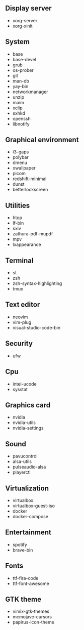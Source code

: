 ## Display server
* xorg-server
* xorg-xinit

## System
* base
* base-devel
* grub
* os-prober
* git
* man-db
* yay-bin
* networkmanager
* unzip
* maim
* xclip
* sxhkd
* openssh
* libnotify

## Graphical environment
* i3-gaps
* polybar
* dmenu
* xwallpaper
* picom
* redshift-minimal
* dunst
* betterlockscreen

## Utilities
* htop
* lf-bin
* sxiv
* zathura-pdf-mupdf
* mpv
* lxappearance

## Terminal
* st
* zsh
* zsh-syntax-highlighting
* tmux

## Text editor
* neovim
* vim-plug
* visual-studio-code-bin

## Security
* ufw

## Cpu
* intel-ucode
* sysstat

## Graphics card
* nvidia
* nvidia-utils
* nvidia-settings

## Sound
* pavucontrol
* alsa-utils
* pulseaudio-alsa
* playerctl

## Virtualization
* virtualbox
* virtualbox-guest-iso
* docker
* docker-compose

## Entertainment
* spotify
* brave-bin

## Fonts
* ttf-fira-code
* ttf-font-awesome

## GTK theme
* vimix-gtk-themes
* mcmojave-cursors
* papirus-icon-theme
